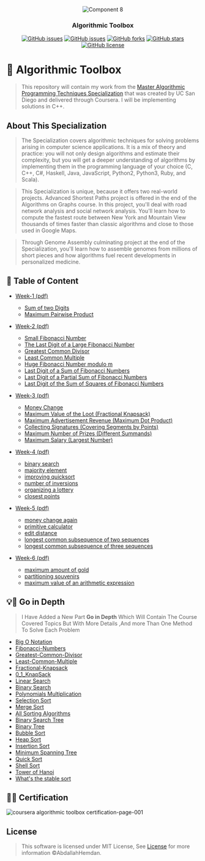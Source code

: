 <div align="center">
 
![Component 8](https://user-images.githubusercontent.com/40190772/83211365-3a474080-a15d-11ea-8064-3c1c5ce2ed57.png)


</div>

<h3 align="center">Algorithmic Toolbox</h3>
<div align="center">

[![GitHub issues](https://img.shields.io/github/contributors/AbdallahHemdan/Algorithmic-Toolbox-San-Diego)](https://github.com/AbdallahHemdan/Algorithmic-Toolbox-San-Diego/contributors)
[![GitHub issues](https://img.shields.io/github/issues/AbdallahHemdan/Algorithmic-Toolbox-San-Diego)](https://github.com/AbdallahHemdan/Algorithmic-Toolbox-San-Diego/issues)
[![GitHub forks](https://img.shields.io/github/forks/AbdallahHemdan/Algorithmic-Toolbox-San-Diego)](https://github.com/AbdallahHemdan/Algorithmic-Toolbox-San-Diego/network)
[![GitHub stars](https://img.shields.io/github/stars/AbdallahHemdan/Algorithmic-Toolbox-San-Diego)](https://github.com/AbdallahHemdan/Algorithmic-Toolbox-San-Diego/stargazers)
[![GitHub license](https://img.shields.io/github/license/AbdallahHemdan/Algorithmic-Toolbox-San-Diego)](https://github.com/AbdallahHemdan/Algorithmic-Toolbox-San-Diego/blob/master/LICENSE)

</div>

# 🌟 Algorithmic Toolbox

> This repository will contain my work from the [Master Algorithmic Programming Techniques Specialization](https://www.coursera.org/specializations/data-structures-algorithms) that was created by UC San Diego and delivered through Coursera. I will be implementing solutions in C++.



## About This Specialization

> The Specialization covers algorithmic techniques for solving problems arising in computer science applications. It is a mix of theory and practice: you will not only design algorithms and estimate their complexity, but you will get a deeper understanding of algorithms by implementing them in the programming language of your choice (C, C++, C#, Haskell, Java, JavaScript, Python2, Python3, Ruby, and Scala).

> This Specialization is unique, because it offers two real-world projects. Advanced Shortest Paths project is offered in the end of the Algorithms on Graphs course. In this project, you'll deal with road network analysis and social network analysis. You'll learn how to compute the fastest route between New York and Mountain View thousands of times faster than classic algorithms and close to those used in Google Maps.

> Through Genome Assembly culminating project at the end of the Specialization, you'll learn how to assemble genomes from millions of short pieces and how algorithms fuel recent developments in personalized medicine.


## 📝 Table of Content
- [Week-1](/week1_programming_challenges)[ (pdf) ](/week1_programming_challenges/week1_programming_challenges.pdf)
  * [Sum of two Digits](/week1_programming_challenges/1_sum_of_two_digits)
  * [Maximum Pairwise Product](/week1_programming_challenges/2_maximum_pairwise_product)


- [Week-2](/week2_programming_challenges)[ (pdf) ](/week2_programming_challenges/week2_programming_challenges.pdf)
  * [Small Fibonacci Number](/week2_programming_challenges/1_fibonacci_number)
  * [The Last Digit of a Large Fibonacci Number](/week2_programming_challenges/2_last_digit_of_fibonacci_number)
  * [Greatest Common Divisor](/week2_programming_challenges/3_greatest_common_divisor)
  * [Least Common Multiple](/week2_programming_challenges/4_least_common_multiple)
  * [Huge Fibonacci Number modulo m](/week2_programming_challenges/5_fibonacci_number_again)
  * [Last Digit of a Sum of Fibonacci Numbers](/week2_programming_challenges/)
  * [Last Digit of a Partial Sum of Fibonacci Numbers](/week2_programming_challenges/)
  * [Last Digit of the Sum of Squares of Fibonacci Numbers](/week2_programming_challenges/)
  
  
- [Week-3](/week3_programming_challenges)[ (pdf) ](/week2_programming_challenges/week2_programming_challenges.pdf)
  * [Money Change](/week3_programming_challenges/1_money_change)
  * [Maximum Value of the Loot (Fractional Knapsack)](/week3_programming_challenges/2_maximum_value_of_the_loot)
  * [Maximum Advertisement Revenue (Maximum Dot Product)](/week3_programming_challenges/3_maximum_advertisement_revenue)
  * [Collecting Signatures (Covering Segments by Points)](/week3_programming_challenges/4_collecting_signatures)
  * [Maximum Number of Prizes (Different Summands)](/week3_programming_challenges/5_maximum_number_of_prizes)
  * [Maximum Salary (Largest Number)](/week3_programming_challenges/6_maximum_salary)


- [Week-4](/week4_programming_challenges)[ (pdf) ](/week4_programming_challenges/week4_divide_and_conquer.pdf)
  * [binary search](/week4_programming_challenges/1_binary_search)
  * [majority element](/week4_programming_challenges/2_majority_element)
  * [improving quicksort](/week4_programming_challenges/3_improving_quicksort)
  * [number of inversions](/week4_programming_challenges/4_number_of_inversions)
  * [organizing a lottery](/week4_programming_challenges/5_organizing_a_lottery)
  * [closest points](/week4_programming_challenges/6_closest_points)
  
  
- [Week-5](/week5_programming_challenges)[ (pdf) ](/week5_programming_challenges/week5_dynamic_programming1.pdf)
  * [money change again](/week4_programming_challenges/1_binary_search)
  * [primitive calculator](/week4_programming_challenges/2_majority_element)
  * [edit distance](/week4_programming_challenges/3_improving_quicksort)
  * [longest common subsequence of two sequences](/week4_programming_challenges/4_number_of_inversions)
  * [longest common subsequence of three sequences](/week4_programming_challenges/5_organizing_a_lottery)
  
  
- [Week-6](/week6_programming_challenges)[ (pdf) ](/week6_programming_challenges/week6_dynamic_programming1.pdf)
  * [maximum amount of gold](/week6_programming_challenges/1_maximum_amount_of_gold)
  * [partitioning souvenirs](/week6_programming_challenges/2_partitioning_souvenirs)
  * [maximum value of an arithmetic expression](/week6_programming_challenges/3_maximum_value_of_an_arithmetic_expression)
  

## 💡📢 Go in Depth
 
> I Have Added a New Part **Go in Depth** Which Will Contain The Course Covered Topics But With More Details ,And more Than One Method To Solve Each Problem

- [Big O Notation](https://github.com/AbdallahHemdan/Algorithmic-Toolbox-San-Diego/tree/master/Go%20in%20depth%20with%20each%20topic/Big%20O%20Notation)
- [Fibonacci-Numbers](https://github.com/AbdallahHemdan/Algorithmic-Toolbox-San-Diego/tree/master/Go%20in%20depth%20with%20each%20topic/Fibonacci%20Numbers)
- [Greatest-Common-Divisor](https://github.com/AbdallahHemdan/Algorithmic-Toolbox-San-Diego/tree/master/Go%20in%20depth%20with%20each%20topic/Greatest%20Common%20Divisor)
- [Least-Common-Multiple](https://github.com/AbdallahHemdan/Algorithmic-Toolbox-San-Diego/tree/master/Go%20in%20depth%20with%20each%20topic/Least%20Common%20Multiple)
- [Fractional-Knapsack](https://github.com/AbdallahHemdan/Algorithmic-Toolbox-San-Diego/tree/master/Go%20in%20depth%20with%20each%20topic/Fractional%20Knapsack)
- [0_1_KnapSack](https://github.com/AbdallahHemdan/Algorithmic-Toolbox-San-Diego/tree/master/Go%20in%20depth%20with%20each%20topic/_0_1_KnapSack)
- [Linear Search](https://github.com/AbdallahHemdan/Algorithmic-Toolbox-San-Diego/tree/master/Go%20in%20depth%20with%20each%20topic/Linear%20Search)
- [Binary Search](https://github.com/AbdallahHemdan/Algorithmic-Toolbox-San-Diego/tree/master/Go%20in%20depth%20with%20each%20topic/Binary%20Search)
- [Polynomials Multiplication](https://github.com/AbdallahHemdan/Algorithmic-Toolbox-San-Diego/tree/master/Go%20in%20depth%20with%20each%20topic/Polynomials%20Multiplication)
- [Selection Sort](https://github.com/AbdallahHemdan/Algorithmic-Toolbox-San-Diego/tree/master/Go%20in%20depth%20with%20each%20topic/Selection%20Sort)
- [Merge Sort](https://github.com/AbdallahHemdan/Algorithmic-Toolbox-San-Diego/tree/master/Go%20in%20depth%20with%20each%20topic/Merge%20Sort)
- [All Sorting Algorithms](https://github.com/AbdallahHemdan/Algorithmic-Toolbox-San-Diego/tree/master/Go%20in%20depth%20with%20each%20topic/All%20sorting%20in%20one%20place)
- [Binary Search Tree](https://github.com/AbdallahHemdan/Algorithmic-Toolbox-San-Diego/tree/master/Go%20in%20depth%20with%20each%20topic/Binary%20Search%20Tree)
- [Binary Tree](https://github.com/AbdallahHemdan/Algorithmic-Toolbox-San-Diego/tree/master/Go%20in%20depth%20with%20each%20topic/Binary%20Tree)
- [Bubble Sort](https://github.com/AbdallahHemdan/Algorithmic-Toolbox-San-Diego/tree/master/Go%20in%20depth%20with%20each%20topic/Bubble%20Sort)
- [Heap Sort](https://github.com/AbdallahHemdan/Algorithmic-Toolbox-San-Diego/tree/master/Go%20in%20depth%20with%20each%20topic/Heap%20Sort)
- [Insertion Sort](https://github.com/AbdallahHemdan/Algorithmic-Toolbox-San-Diego/tree/master/Go%20in%20depth%20with%20each%20topic/Insertion%20Sort)
- [Minimum Spanning Tree](https://github.com/AbdallahHemdan/Algorithmic-Toolbox-San-Diego/tree/master/Go%20in%20depth%20with%20each%20topic/Minimum%20Spanning%20Tree)
- [Quick Sort](https://github.com/AbdallahHemdan/Algorithmic-Toolbox-San-Diego/tree/master/Go%20in%20depth%20with%20each%20topic/Quick%20Sort)
- [Shell Sort](https://github.com/AbdallahHemdan/Algorithmic-Toolbox-San-Diego/tree/master/Go%20in%20depth%20with%20each%20topic/Shell%20Sort)
- [Tower of Hanoi](https://github.com/AbdallahHemdan/Algorithmic-Toolbox-San-Diego/tree/master/Go%20in%20depth%20with%20each%20topic/Tower%20of%20Hanoi)
- [What's the stable sort](https://github.com/AbdallahHemdan/Algorithmic-Toolbox-San-Diego/tree/master/Go%20in%20depth%20with%20each%20topic/What's%20the%20stable%20sort)


## 🎉🎈 Certification 

![coursera algorithmic toolbox certification-page-001](https://user-images.githubusercontent.com/40190772/52151053-78704500-267a-11e9-8f68-b7ed882afedd.jpg)

## License

> This software is licensed under MIT License, See [License](https://github.com/AbdallahHemdan/Algorithmic-Toolbox-San-Diego/blob/master/LICENSE) for more information ©AbdallahHemdan.

